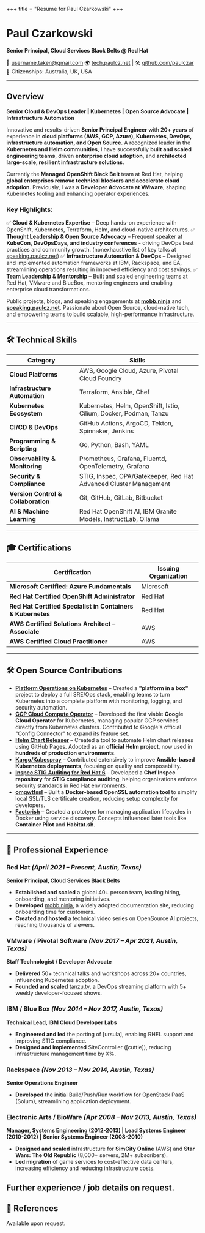 +++
title = "Resume for Paul Czarkowski"
+++

# Paul Czarkowski

**Senior Principal, Cloud Services Black Belts @ Red Hat**

📧 [username.taken@gmail.com](mailto:username.taken@gmail.com)
🌍 [tech.paulcz.net](http://tech.paulcz.net/) | 🛠 [github.com/paulczar](https://github.com/paulczar)
🛂 Citizenships: Australia, UK, USA

---

## **Overview**

**Senior Cloud & DevOps Leader | Kubernetes | Open Source Advocate | Infrastructure Automation**

Innovative and results-driven **Senior Principal Engineer** with **20+ years** of experience in **cloud platforms (AWS, GCP, Azure), Kubernetes, DevOps, infrastructure automation, and Open Source**. A recognized leader in the **Kubernetes and Helm communities**, I have successfully **built and scaled engineering teams**, driven **enterprise cloud adoption**, and **architected large-scale, resilient infrastructure solutions**.

Currently the **Managed OpenShift Black Belt** team at Red Hat, helping **global enterprises remove technical blockers and accelerate cloud adoption**. Previously, I was a **Developer Advocate at VMware**, shaping Kubernetes tooling and enhancing operator experiences.

### **Key Highlights:**
✅ **Cloud & Kubernetes Expertise** – Deep hands-on experience with OpenShift, Kubernetes, Terraform, Helm, and cloud-native architectures.
✅ **Thought Leadership & Open Source Advocacy** – Frequent speaker at **KubeCon, DevOpsDays, and industry conferences** - driving DevOps best practices and community growth.  (nonexhaustive list of key talks at [speaking.paulcz.net](https://speaking.paulcz.net/))
✅ **Infrastructure Automation & DevOps** – Designed and implemented automation frameworks at IBM, Rackspace, and EA, streamlining operations resulting in improved efficiency and cost savings.
✅ **Team Leadership & Mentorship** – Built and scaled engineering teams at Red Hat, VMware and BlueBox, mentoring engineers and enabling enterprise cloud transformations.

Public projects, blogs, and speaking engagements at **[mobb.ninja](https://mobb.ninja)** and **[speaking.paulcz.net](https://speaking.paulcz.net/)**. Passionate about Open Source, cloud-native tech, and empowering teams to build scalable, high-performance infrastructure.

---

## **🛠 Technical Skills**

| **Category**                     | **Skills**                                                                                 |
|----------------------------------|------------------------------------------------------------------------------------------|
| **Cloud Platforms**              | AWS, Google Cloud, Azure, Pivotal Cloud Foundry                                                   |
| **Infrastructure Automation**    | Terraform, Ansible, Chef                                                        |
| **Kubernetes Ecosystem**         | Kubernetes, Helm, OpenShift, Istio, Cilium, Docker, Podman, Tanzu                                              |
| **CI/CD & DevOps**               | GitHub Actions, ArgoCD, Tekton, Spinnaker, Jenkins                                      |
| **Programming & Scripting**      | Go, Python, Bash, YAML                                                                  |
| **Observability & Monitoring**   | Prometheus, Grafana, Fluentd, OpenTelemetry, Grafana                                             |
| **Security & Compliance**        | STIG, Inspec, OPA/Gatekeeper, Red Hat Advanced Cluster Management                                                     |
| **Version Control & Collaboration** | Git, GitHub, GitLab, Bitbucket                                                    |
| **AI & Machine Learning** | Red Hat OpenShift AI, IBM Granite Models, InstructLab, Ollama  |

---

## **🎓 Certifications**

| **Certification**                                      | **Issuing Organization**  |
|--------------------------------------------------------|---------------------------|
| **Microsoft Certified: Azure Fundamentals**           | Microsoft                 |
| **Red Hat Certified OpenShift Administrator**         | Red Hat                   |
| **Red Hat Certified Specialist in Containers & Kubernetes** | Red Hat           |
| **AWS Certified Solutions Architect – Associate**     | AWS                       |
| **AWS Certified Cloud Practitioner**                  | AWS                       |

---

## **🛠 Open Source Contributions**

- **[Platform Operations on Kubernetes](https://github.com/paulczar/platform-operations-on-kubernetes)** – Created a **"platform in a box"** project to deploy a full SRE/Ops stack, enabling teams to turn Kubernetes into a complete platform with monitoring, logging, and security automation.
- **[GCP Cloud Compute Operator](https://github.com/paulczar/gcp-cloud-compute-operator)** – Developed the first viable **Google Cloud Operator** for Kubernetes, managing popular GCP services directly from Kubernetes clusters. Contributed to Google's official "Config Connector" to expand its feature set.
- **[Helm Chart Releaser](https://github.com/helm/chart-releaser)** – Created a tool to automate Helm chart releases using GitHub Pages. Adopted as an **official Helm project**, now used in **hundreds of production environments**.
- **[Kargo/Kubespray](https://github.com/kubernetes-incubator/kubespray/graphs/contributors)** – Contributed extensively to improve **Ansible-based Kubernetes deployments**, focusing on quality and composability.
- **[Inspec STIG Auditing for Red Hat 6](https://github.com/inspec-stigs/inspec-stig-rhel6)** – Developed a **Chef Inspec repository** for **STIG compliance auditing**, helping organizations enforce security standards in Red Hat environments.
- **[omgwtfssl](https://github.com/paulczar/omgwtfssl)** – Built a **Docker-based OpenSSL automation tool** to simplify local SSL/TLS certificate creation, reducing setup complexity for developers.
- **[Factorish](https://github.com/factorish/factorish)** – Created a prototype for managing application lifecycles in Docker using service discovery. Concepts influenced later tools like **Container Pilot** and **Habitat.sh**.

---

## **💼 Professional Experience**

### **Red Hat** *(April 2021 – Present, Austin, Texas)*
**Senior Principal, Cloud Services Black Belts**
- **Established and scaled** a global 40+ person team, leading hiring, onboarding, and mentoring initiatives.
- **Developed** [mobb.ninja](mobb.ninja), a widely adopted documentation site, reducing onboarding time for customers.
- **Created and hosted** a technical video series on OpenSource AI projects, reaching thousands of viewers.

### **VMware / Pivotal Software** *(Nov 2017 – Apr 2021, Austin, Texas)*
**Staff Technologist / Developer Advocate**
- **Delivered** 50+ technical talks and workshops across 20+ countries, influencing Kubernetes adoption.
- **Founded and scaled** [tanzu.tv](https://web.archive.org/web/20231117141155/https://tanzu.vmware.com/developer/tv/), a DevOps streaming platform with 5+ weekly developer-focused shows.

### **IBM / Blue Box** *(Nov 2014 – Nov 2017, Austin, Texas)*
**Technical Lead, IBM Cloud Developer Labs**
- **Engineered and led** the porting of [ursula], enabling RHEL support and improving STIG compliance.
- **Designed and implemented** SiteController ([cuttle]), reducing infrastructure management time by X%.

### **Rackspace** *(Nov 2013 – Nov 2014, Austin, Texas)*
**Senior Operations Engineer**
- **Developed** the initial Build/Push/Run workflow for OpenStack PaaS (Solum), streamlining application deployment.

### **Electronic Arts / BioWare** *(Apr 2008 – Nov 2013, Austin, Texas)*
**Manager, Systems Engineering (2012-2013) | Lead Systems Engineer (2010-2012) | Senior Systems Engineer (2008-2010)**
- **Designed and scaled** infrastructure for **SimCity Online** (AWS) and **Star Wars: The Old Republic** (8,000+ servers, 2M+ subscribers).
- **Led migration** of game services to cost-effective data centers, increasing efficiency and reducing infrastructure costs.

Further experience / job details on request.
---

## **📌 References**
Available upon request.
